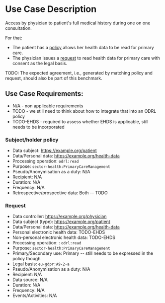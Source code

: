 # Use Case Description

Access by physician to patient's full medical history during one on one consultation.

For that:
- The patient has a [policy](policy-01.ttl) allows her health data to be read for primary care.
- The physician issues a [request](request-01.ttl) to read health data for primary care with consent as the legal basis.

TODO: The expected agreement, i.e., generated by matching policy and request, should also be part of this benchmark.

## Use Case Requirements:

- N/A - non applicable requirements
- TODO - we still need to think about how to integrate that into an ODRL policy
- TODO-EHDS - required to assess whether EHDS is applicable, still needs to be incorporated 

### Subject/holder policy

- Data subject: <https://example.org/patient>
- Data/Personal data: <https://example.org/health-data>
- Processing operation: `odrl:read`
- Purpose: `sector-health:PrimaryCareManagement`
- Pseudo/Anonymisation as a duty: N/A
- Recipient: N/A
- Duration: N/A
- Frequency: N/A
- Retrospective/prospective data: Both -- TODO

### Request

- Data controller: <https://example.org/physician>
- Data subject (type): <https://example.org/patient>
- Data/Personal data: <https://example.org/health-data>
- Personal electronic health data: TODO-EHDS
- Non-personal electronic health data: TODO-EHDS
- Processing operation: : `odrl:read`
- Purpose: `sector-health:PrimaryCareManagement`
- Primary/Secondary use: Primary -- still needs to be expressed in the policy though
- Legal basis: `eu-gdpr:A9-2-a`
- Pseudo/Anonymisation as a duty: N/A
- Recipient: N/A
- Data source: N/A
- Duration: N/A
- Frequency: N/A
- Events/Activities: N/A